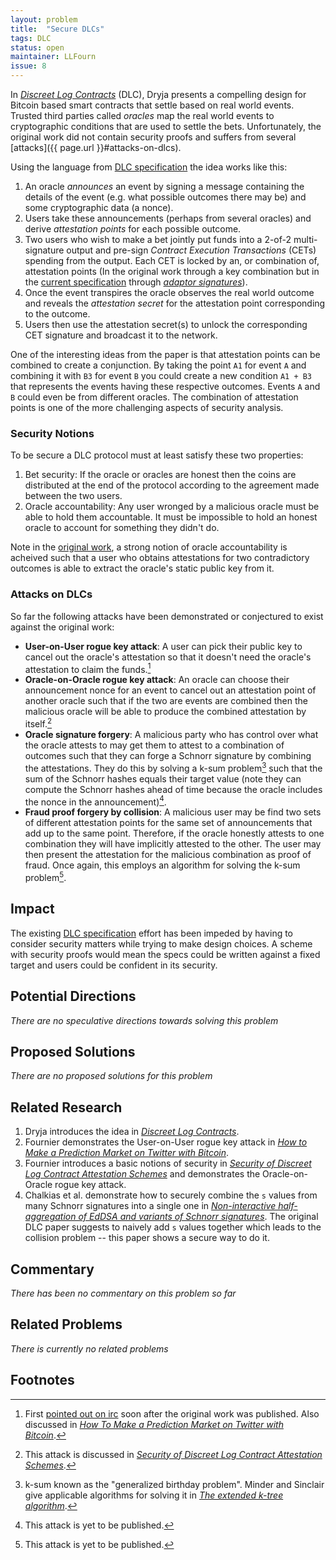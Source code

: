 ```yaml
---
layout: problem
title:  "Secure DLCs"
tags: DLC
status: open
maintainer: LLFourn
issue: 8
---
```


In *[Discreet Log Contracts]* (DLC), Dryja presents a compelling design for Bitcoin based smart contracts that settle based on real world events.
Trusted third parties called *oracles* map the real world events to cryptographic conditions that are used to settle the bets.
Unfortunately, the original work did not contain security proofs and suffers from several [attacks]({{ page.url }}#attacks-on-dlcs).

Using the language from [DLC specification] the idea works like this:

1. An oracle *announces* an event by signing a message containing the details of the event (e.g. what possible outcomes there may be) and some cryptographic data (a nonce).
2. Users take these announcements (perhaps from several oracles) and derive *attestation points* for each possible outcome.
3. Two users who wish to make a bet jointly put funds into a 2-of-2 multi-signature output and pre-sign *Contract Execution Transactions* (CETs) spending from the output.
   Each CET is locked by an, or combination of, attestation points (In the original work through a key combination but in the [current specification][DLC specification] through *[adaptor signatures]*).
4. Once the event transpires the oracle observes the real world outcome and reveals the *attestation secret* for the attestation point corresponding to the outcome.
5. Users then use the attestation secret(s) to unlock the corresponding CET signature and broadcast it to the network.


One of the interesting ideas from the paper is that attestation points can be combined to create a conjunction.
By taking the point `A1` for event `A` and combining it with `B3` for event `B` you could create a new condition `A1 + B3` that represents the events having these respective outcomes.
Events `A` and `B` could even be from different oracles.
The combination of attestation points is one of the more challenging aspects of security analysis.

### Security Notions

To be secure a DLC protocol must at least satisfy these two properties:

1. Bet security: If the oracle or oracles are honest then the coins are distributed at the end of the protocol according to the agreement made between the two users.
2. Oracle accountability: Any user wronged by a malicious oracle must be able to hold them accountable. It must be impossible to hold an honest oracle to account for something they didn't do.

Note in the [original work][Discreet Log Contracts], a strong notion of oracle accountability is acheived such that a user who obtains attestations for two contradictory outcomes is able to extract the oracle's static public key from it.

### Attacks on DLCs

So far the following attacks have been demonstrated or conjectured to exist against the original work:

- **User-on-User rogue key attack**: A user can pick their public key to cancel out the oracle's attestation so that it doesn't need the oracle's attestation to claim the funds.[^1]
- **Oracle-on-Oracle rogue key attack**: An oracle can choose their announcement nonce for an event to cancel out an attestation point of another oracle such that if the two are events are combined then the malicious oracle will be able to produce the combined attestation by itself.[^2]
- **Oracle signature forgery**: A malicious party who has control over what the oracle attests to may get them to attest to a combination of outcomes such that they can forge a Schnorr signature by combining the attestations. They do this by solving a k-sum problem[^4] such that the sum of the Schnorr hashes equals their target value (note they can compute the Schnorr hashes ahead of time because the oracle includes the nonce in the announcement)[^3].
- **Fraud proof forgery by collision**: A malicious user may be find two sets of different attestation points for the same set of announcements that add up to the same point. Therefore, if the oracle honestly attests to one combination they will have implicitly attested to the other. The user may then present the attestation for the malicious combination as proof of fraud. Once again, this employs an algorithm for solving the k-sum problem[^3].

## Impact

The existing [DLC specification] effort has been impeded by having to consider security matters while trying to make design choices.
A scheme with security proofs would mean the specs could be written against a fixed target and users could be confident in its security.

## Potential Directions

<!-- - The main use of listing hand-wavy directions is useful to further explore the problem. -->
*There are no speculative directions towards solving this problem*

## Proposed Solutions

*There are no proposed solutions for this problem*

## Related Research

1. Dryja introduces the idea in *[Discreet Log Contracts]*.
2. Fournier demonstrates the User-on-User rogue key attack in *[How to Make a Prediction Market on Twitter with Bitcoin]*.
3. Fournier introduces a basic notions of security in *[Security of Discreet Log Contract Attestation Schemes]* and demonstrates the Oracle-on-Oracle rogue key attack.
4. Chalkias et al. demonstrate how to securely combine the `s` values from many Schnorr signatures into a single one in *[Non-interactive half-aggregation of EdDSA and variants of Schnorr signatures]*. The original DLC paper suggests to naively add `s` values together which leads to the collision problem -- this paper shows a secure way to do it.

## Commentary

*There has been no commentary on this problem so far*

## Related Problems

*There is currently no related problems*

## Footnotes

[^1]: First [pointed out on irc](https://freenode.irclog.whitequark.org/bitcoin-wizards/2017-06-06) soon after the original work was published. Also discussed in *[How To Make a Prediction Market on Twitter with Bitcoin]*.
[^2]: This attack is discussed in *[Security of Discreet Log Contract Attestation Schemes]*.
[^3]: This attack is yet to be published.
[^4]: k-sum known as the "generalized birthday problem". Minder and Sinclair give applicable algorithms for solving it in *[The extended k-tree algorithm]*.

[DLC specification]: https://github.com/discreetlogcontracts/dlcspecs
[Discreet Log Contracts]: https://adiabat.github.io/dlc.pdf
[How to Make a Prediction Market on Twitter with Bitcoin]: https://github.com/LLFourn/two-round-dlc/blob/master/main.pdf
[Security of Discreet Log Contract Attestation Schemes]: https://github.com/LLFourn/dlc-sec/blob/master/main.pdf
[adaptor signatures]: https://bitcoinops.org/en/topics/adaptor-signatures/
[The extended k-tree algorithm]: https://eprint.iacr.org/2016/312.pdf
[Non-interactive half-aggregation of EdDSA and variants of Schnorr signatures]: https://eprint.iacr.org/2021/350.pdf
